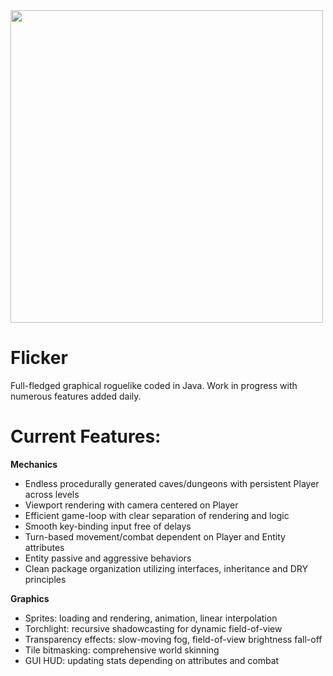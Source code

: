 <img src='http://galenscovell.github.io/css/pics/flicker.png' width=500px />

Flicker
======

Full-fledged graphical roguelike coded in Java. Work in progress with numerous features added daily.

<b>Current Features:</b>
======
<b>Mechanics</b>
* Endless procedurally generated caves/dungeons with persistent Player across levels
* Viewport rendering with camera centered on Player
* Efficient game-loop with clear separation of rendering and logic
* Smooth key-binding input free of delays
* Turn-based movement/combat dependent on Player and Entity attributes
* Entity passive and aggressive behaviors
* Clean package organization utilizing interfaces, inheritance and DRY principles

<b>Graphics</b>
* Sprites: loading and rendering, animation, linear interpolation
* Torchlight: recursive shadowcasting for dynamic field-of-view
* Transparency effects: slow-moving fog, field-of-view brightness fall-off
* Tile bitmasking: comprehensive world skinning
* GUI HUD: updating stats depending on attributes and combat

